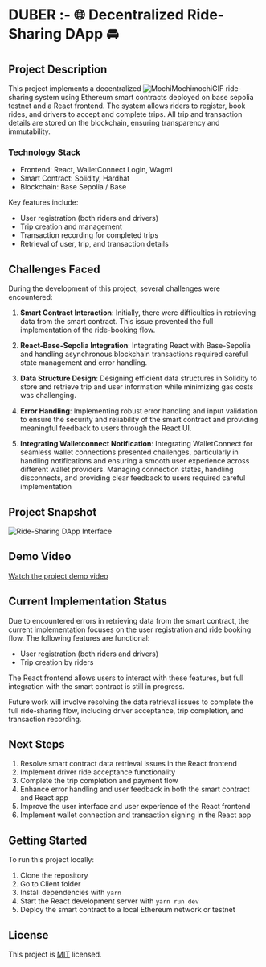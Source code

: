 # DUBER :- 🌐 Decentralized Ride-Sharing DApp 🚘

## Project Description

This project implements a decentralized ![MochiMochimochiGIF](https://github.com/user-attachments/assets/31f8c09e-2147-421f-8eaa-98e98d2ebcaf)
 ride-sharing system using Ethereum smart contracts deployed on base sepolia testnet and a React frontend. The system allows riders to register, book rides, and drivers to accept and complete trips. All trip and transaction details are stored on the blockchain, ensuring transparency and immutability.

### Technology Stack
- Frontend: React, WalletConnect Login, Wagmi
- Smart Contract: Solidity, Hardhat
- Blockchain: Base Sepolia / Base 

Key features include:
- User registration (both riders and drivers)
- Trip creation and management
- Transaction recording for completed trips
- Retrieval of user, trip, and transaction details

## Challenges Faced

During the development of this project, several challenges were encountered:

1. **Smart Contract Interaction**: Initially, there were difficulties in retrieving data from the smart contract. This issue prevented the full implementation of the ride-booking flow.

2. **React-Base-Sepolia Integration**: Integrating React with Base-Sepolia and handling asynchronous blockchain transactions required careful state management and error handling.
  
3. **Data Structure Design**: Designing efficient data structures in Solidity to store and retrieve trip and user information while minimizing gas costs was challenging.

5. **Error Handling**: Implementing robust error handling and input validation to ensure the security and reliability of the smart contract and providing meaningful feedback to users through the React UI.

6. **Integrating Walletconnect Notification**: Integrating WalletConnect for seamless wallet connections presented challenges, particularly in handling notifications and ensuring a smooth user experience across different wallet providers. Managing connection states, handling disconnects, and providing clear feedback to users required careful implementation

## Project Snapshot

![Ride-Sharing DApp Interface](https://example.com/ride-sharing-dapp-screenshot.png)

## Demo Video

[Watch the project demo video](https://example.com/ride-sharing-dapp-demo-video)


## Current Implementation Status

Due to encountered errors in retrieving data from the smart contract, the current implementation focuses on the user registration and ride booking flow. The following features are functional:

- User registration (both riders and drivers)
- Trip creation by riders

The React frontend allows users to interact with these features, but full integration with the smart contract is still in progress.

Future work will involve resolving the data retrieval issues to complete the full ride-sharing flow, including driver acceptance, trip completion, and transaction recording.

## Next Steps

1. Resolve smart contract data retrieval issues in the React frontend
2. Implement driver ride acceptance functionality
3. Complete the trip completion and payment flow
4. Enhance error handling and user feedback in both the smart contract and React app
5. Improve the user interface and user experience of the React frontend
6. Implement wallet connection and transaction signing in the React app

## Getting Started

To run this project locally:

1. Clone the repository
2. Go to Client folder
3. Install dependencies with `yarn`
4. Start the React development server with `yarn run dev`
5. Deploy the smart contract to a local Ethereum network or testnet

## License

This project is [MIT](https://choosealicense.com/licenses/mit/) licensed.
